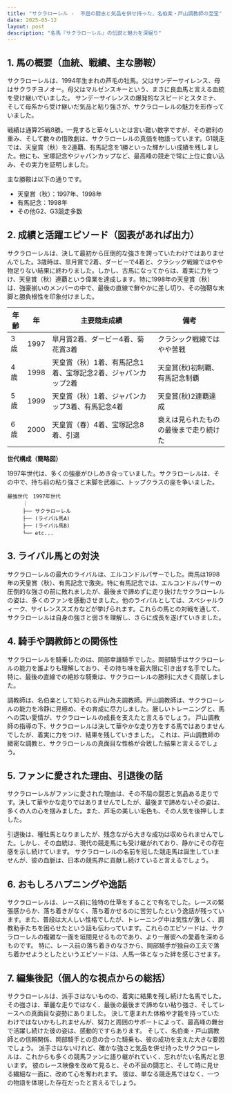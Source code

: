 ```yaml
---
title: "サクラローレル -  不屈の闘志と気品を併せ持った、名伯楽・戸山調教師の至宝"
date: 2025-05-12
layout: post
description: "名馬『サクラローレル』の伝説と魅力を深堀り"
---
```


## 1. 馬の概要（血統、戦績、主な勝鞍）

サクラローレルは、1994年生まれの芦毛の牡馬。父はサンデーサイレンス、母はサクラチヨノオー。母父はマルゼンスキーという、まさに良血馬と言える血統を受け継いでいました。  サンデーサイレンスの爆発的なスピードとスタミナ、そして母系から受け継いだ気品と粘り強さが、サクラローレルの魅力を形作っていました。

戦績は通算25戦8勝。一見すると華々しいとは言い難い数字ですが、その勝利の重み、そして数々の惜敗劇は、サクラローレルの真価を物語っています。G1競走では、天皇賞（秋）を2連覇、有馬記念を1勝といった輝かしい成績を残しました。他にも、宝塚記念やジャパンカップなど、最高峰の競走で常に上位に食い込み、その実力を証明しました。

主な勝鞍は以下の通りです。

* 天皇賞（秋）：1997年、1998年
* 有馬記念：1998年
* その他G2、G3競走多数


## 2. 成績と活躍エピソード（図表があれば出力）

サクラローレルは、決して最初から圧倒的な強さを誇っていたわけではありませんでした。3歳時は、皐月賞で2着、ダービーで4着と、クラシック戦線ではやや物足りない結果に終わりました。しかし、古馬になってからは、着実に力をつけ、天皇賞（秋）連覇という偉業を達成します。特に1998年の天皇賞（秋）は、強豪揃いのメンバーの中で、最後の直線で鮮やかに差し切り、その強靭な末脚と勝負根性を印象付けました。

| 年齢 | 年 | 主要競走成績 | 備考 |
|---|---|---|---|
| 3歳 | 1997 | 皐月賞2着、ダービー4着、菊花賞3着 | クラシック戦線ではやや苦戦 |
| 4歳 | 1998 | 天皇賞（秋）1着、有馬記念1着、宝塚記念2着、ジャパンカップ2着 | 天皇賞(秋)初制覇、有馬記念制覇 |
| 5歳 | 1999 | 天皇賞（秋）1着、ジャパンカップ3着、有馬記念4着 | 天皇賞(秋)2連覇達成 |
| 6歳 | 2000 |  天皇賞（春）4着、宝塚記念8着、引退 |  衰えは見られたものの最後まで走り続けた |


**世代構成（簡略図）**

1997年世代は、多くの強豪がひしめき合っていました。サクラローレルは、その中で、持ち前の粘り強さと末脚を武器に、トップクラスの座を争いました。

```
最強世代　1997年世代
　　　｜
　　　├── サクラローレル
　　　├── (ライバル馬A)
　　　├── (ライバル馬B)
　　　└── etc...
```


## 3. ライバル馬との対決

サクラローレルの最大のライバルは、エルコンドルパサーでした。両馬は1998年の天皇賞（秋）、有馬記念で激突。特に有馬記念では、エルコンドルパサーの圧倒的な強さの前に敗れましたが、最後まで諦めずに走り抜けたサクラローレルの姿は、多くのファンを感動させました。他のライバルとしては、スペシャルウィーク、サイレンススズカなどが挙げられます。これらの馬との対戦を通して、サクラローレルは自身の強さと弱さを理解し、さらに成長を遂げていきました。


## 4. 騎手や調教師との関係性

サクラローレルを騎乗したのは、岡部幸雄騎手でした。岡部騎手はサクラローレルの能力を誰よりも理解しており、その持ち味を最大限に引き出す名手でした。特に、最後の直線での絶妙な騎乗は、サクラローレルの勝利に大きく貢献しました。

調教師は、名伯楽として知られる戸山為夫調教師。戸山調教師は、サクラローレルの能力を冷静に見極め、その育成に尽力しました。厳しいトレーニングと、馬への深い愛情が、サクラローレルの成長を支えたと言えるでしょう。  戸山調教師の指導の下、サクラローレルは決して華やかな走り方をする馬ではありませんでしたが、着実に力をつけ、結果を残していきました。  これは、戸山調教師の緻密な調教と、サクラローレルの真面目な性格が合致した結果と言えるでしょう。


## 5. ファンに愛された理由、引退後の話

サクラローレルがファンに愛された理由は、その不屈の闘志と気品ある走りです。決して華やかな走りではありませんでしたが、最後まで諦めないその姿は、多くの人の心を掴みました。また、芦毛の美しい毛色も、その人気を後押ししました。

引退後は、種牡馬となりましたが、残念ながら大きな成功は収められませんでした。しかし、その血統は、現代の競走馬にも受け継がれており、静かにその存在感を示し続けています。  サクラローレルの名前を冠した競走馬は誕生していませんが、彼の血脈は、日本の競馬界に貢献し続けていると言えるでしょう。


## 6. おもしろハプニングや逸話

サクラローレルは、レース前に独特の仕草をすることで有名でした。レースの緊張感からか、落ち着きがなく、落ち着かせるのに苦労したという逸話が残っています。また、普段は大人しい性格でしたが、トレーニング中は気性が激しく、調教助手たちを困らせたという話も伝わっています。これらのエピソードは、サクラローレルの複雑な一面を垣間見せるものであり、より一層彼への愛着を深めるものです。  特に、レース前の落ち着きのなさから、岡部騎手が独自の工夫で落ち着かせようとしたというエピソードは、人馬一体となった絆を感じさせます。


## 7. 編集後記（個人的な視点からの総括）

サクラローレルは、派手さはないものの、着実に結果を残し続けた名馬でした。  その強さは、華麗な走りではなく、最後の最後まで諦めない粘り強さ、そしてレースへの真面目な姿勢にありました。  決して恵まれた体格や才能を持っていたわけではないかもしれませんが、努力と周囲のサポートによって、最高峰の舞台で活躍し続けた彼の姿は、感動的ですらあります。  そして、名伯楽・戸山調教師との信頼関係、岡部騎手との息の合った騎乗も、彼の成功を支えた大きな要因でしょう。  派手さはないけれど、確かな強さと気品を併せ持ったサクラローレルは、これからも多くの競馬ファンに語り継がれていく、忘れがたい名馬だと思います。  彼のレース映像を改めて見ると、その不屈の闘志と、そして時に見せる繊細な一面に、改めて心を奪われます。  彼は、単なる競走馬ではなく、一つの物語を体現した存在だったと言えるでしょう。
